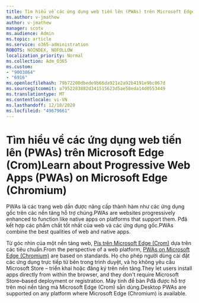 ```yaml
---
title: Tìm hiểu về các ứng dụng web tiến lên (PWAs) trên Microsoft Edge (Crom)
ms.author: v-jmathew
author: v-jmathew
manager: scotv
ms.audience: Admin
ms.topic: article
ms.service: o365-administration
ROBOTS: NOINDEX, NOFOLLOW
localization_priority: Normal
ms.collection: Adm_O365
ms.custom:
- "9003864"
- "6916"
ms.openlocfilehash: 79b72200dbede9b66da921e2a92b4191e9bc067d
ms.sourcegitcommit: a7952283882d341515623d5ae58eda14d0553449
ms.translationtype: MT
ms.contentlocale: vi-VN
ms.lasthandoff: 12/10/2020
ms.locfileid: "49679661"
---
```

# <a name="learn-about-progressive-web-apps-pwas-on-microsoft-edge-chromium"></a><span data-ttu-id="ab52d-102">Tìm hiểu về các ứng dụng web tiến lên (PWAs) trên Microsoft Edge (Crom)</span><span class="sxs-lookup"><span data-stu-id="ab52d-102">Learn about Progressive Web Apps (PWAs) on Microsoft Edge (Chromium)</span></span>

<span data-ttu-id="ab52d-103">PWAs là các trang web dần được nâng cấp thành hàm như các ứng dụng gốc trên các nền tảng hỗ trợ chúng.</span><span class="sxs-lookup"><span data-stu-id="ab52d-103">PWAs are websites progressively enhanced to function like native apps on platforms that support them.</span></span> <span data-ttu-id="ab52d-104">Pđã kết hợp các phẩm chất tốt nhất của web và các ứng dụng gốc.</span><span class="sxs-lookup"><span data-stu-id="ab52d-104">PWAs combine the best qualities of web and native apps.</span></span>

<span data-ttu-id="ab52d-105">Từ góc nhìn của một nền tảng web, [Pis trên Microsoft Edge (Crom)](https://go.microsoft.com/fwlink/?linkid=2135193) dựa trên các tiêu chuẩn.</span><span class="sxs-lookup"><span data-stu-id="ab52d-105">From the perspective of a web platform, [PWAs on Microsoft Edge (Chromium)](https://go.microsoft.com/fwlink/?linkid=2135193) are based on standards.</span></span> <span data-ttu-id="ab52d-106">Họ cho phép người dùng cài đặt các ứng dụng trực tiếp từ bên trong trình duyệt, và họ không yêu cầu Microsoft Store – triển khai hoặc đăng ký trên nền tảng.</span><span class="sxs-lookup"><span data-stu-id="ab52d-106">They let users install apps directly from within the browser, and they don't require Microsoft Store–based deployment or registration.</span></span> <span data-ttu-id="ab52d-107">Máy tính để bàn Pđã được hỗ trợ trên mọi nền tảng mà Microsoft Edge (Crom) sẵn dùng.</span><span class="sxs-lookup"><span data-stu-id="ab52d-107">Desktop PWAs are supported on any platform where Microsoft Edge (Chromium) is available.</span></span>
